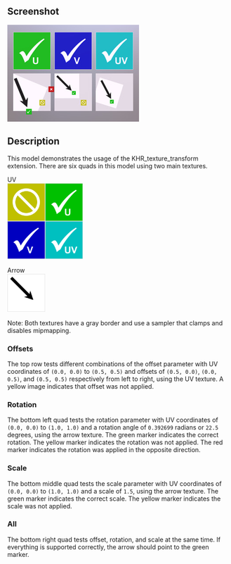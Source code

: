 ## Screenshot

![screenshot](screenshot/screenshot.jpg)

## Description

This model demonstrates the usage of the KHR_texture_transform extension. There are six quads in this model using two main textures.

UV  
<img src="glTF/UV.png" height="172" height="172" />

Arrow  
<img src="glTF/Arrow.png" height="86" height="86" />

Note: Both textures have a gray border and use a sampler that clamps and disables mipmapping.

### Offsets

The top row tests different combinations of the offset parameter with UV coordinates of `(0.0, 0.0)` to `(0.5, 0.5)` and offsets of `(0.5, 0.0)`, `(0.0, 0.5)`, and `(0.5, 0.5)` respectively from left to right, using the UV texture. A yellow image indicates that offset was not applied.

### Rotation

The bottom left quad tests the rotation parameter with UV coordinates of `(0.0, 0.0)` to `(1.0, 1.0)` and a rotation angle of `‪0.392699‬` radians or `22.5` degrees, using the arrow texture. The green marker indicates the correct rotation. The yellow marker indicates the rotation was not applied. The red marker indicates the rotation was applied in the opposite direction.

### Scale

The bottom middle quad tests the scale parameter with UV coordinates of `(0.0, 0.0)` to `(1.0, 1.0)` and a scale of `1.5`, using the arrow texture. The green marker indicates the correct scale. The yellow marker indicates the scale was not applied.

### All

The bottom right quad tests offset, rotation, and scale at the same time. If everything is supported correctly, the arrow should point to the green marker.

